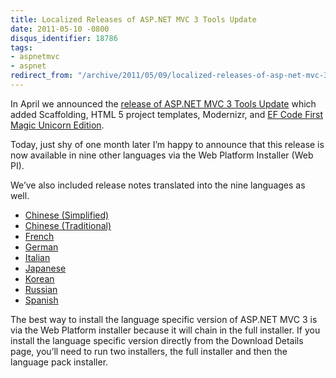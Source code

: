 ```yaml
---
title: Localized Releases of ASP.NET MVC 3 Tools Update
date: 2011-05-10 -0800
disqus_identifier: 18786
tags:
- aspnetmvc
- aspnet
redirect_from: "/archive/2011/05/09/localized-releases-of-asp-net-mvc-3-tools-update.aspx/"
---
```


In April we announced the [release of ASP.NET MVC 3 Tools
Update](https://haacked.com/archive/2011/04/12/introducing-asp-net-mvc-3-tools-update.aspx "Tools Update")
which added Scaffolding, HTML 5 project templates, Modernizr, and [EF
Code First Magic Unicorn
Edition](http://www.hanselman.com/blog/SimpleCodeFirstWithEntityFramework4MagicUnicornFeatureCTP4.aspx "Magic Unicorn").

Today, just shy of one month later I’m happy to announce that this
release is now available in nine other languages via the Web Platform
Installer (Web PI).

We’ve also included release notes translated into the nine languages as
well.

-   [Chinese
    (Simplified)](http://www.microsoft.com/downloads/zh-cn/details.aspx?FamilyID=82cbd599-d29a-43e3-b78b-0f863d22811a)
-   [Chinese
    (Traditional)](http://www.microsoft.com/downloads/details.aspx?FamilyID=82cbd599-d29a-43e3-b78b-0f863d22811a&displayLang=zh-tw)
-   [French](http://www.microsoft.com/downloads/fr-fr/details.aspx?FamilyID=82cbd599-d29a-43e3-b78b-0f863d22811a)
-   [German](http://www.microsoft.com/downloads/de-de/details.aspx?FamilyID=82cbd599-d29a-43e3-b78b-0f863d22811a)
-   [Italian](http://www.microsoft.com/downloads/it-it/details.aspx?FamilyID=82cbd599-d29a-43e3-b78b-0f863d22811a)
-   [Japanese](http://www.microsoft.com/downloads/ja-jp/details.aspx?FamilyID=82cbd599-d29a-43e3-b78b-0f863d22811a)
-   [Korean](http://www.microsoft.com/downloads/ko-kr/details.aspx?FamilyID=82cbd599-d29a-43e3-b78b-0f863d22811a)
-   [Russian](http://www.microsoft.com/downloads/ru-ru/details.aspx?FamilyID=82cbd599-d29a-43e3-b78b-0f863d22811a)
-   [Spanish](http://www.microsoft.com/downloads/es-es/details.aspx?FamilyID=82cbd599-d29a-43e3-b78b-0f863d22811a)

The best way to install the language specific version of ASP.NET MVC 3
is via the Web Platform installer because it will chain in the full
installer. If you install the language specific version directly from
the Download Details page, you’ll need to run two installers, the full
installer and then the language pack installer.

